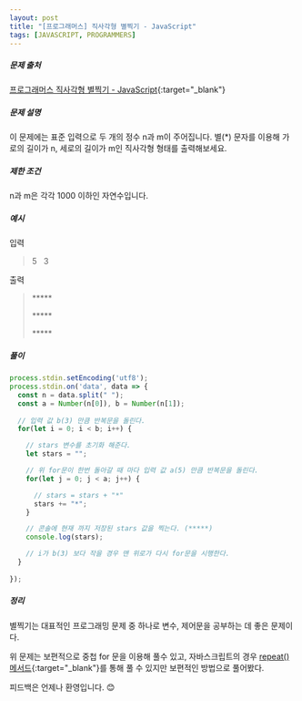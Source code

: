 ```yaml
---
layout: post
title: "[프로그래머스] 직사각형 별찍기 - JavaScript"
tags: [JAVASCRIPT, PROGRAMMERS]
---
```

##### 문제 출처
[프로그래머스 직사각형 별찍기 - JavaScript](https://programmers.co.kr/learn/courses/30/lessons/12969?language=javascript){:target="_blank"}

##### 문제 설명
이 문제에는 표준 입력으로 두 개의 정수 n과 m이 주어집니다. 별(*) 문자를 이용해 가로의 길이가 n, 세로의 길이가 m인 직사각형 형태를 출력해보세요.

##### 제한 조건
n과 m은 각각 1000 이하인 자연수입니다.

##### 예시
입력
> 5 &#160; 3

출력
> <div><p>*****</p><p>*****</p><p>*****</p></div>

##### 풀이
```javascript
process.stdin.setEncoding('utf8');
process.stdin.on('data', data => {
  const n = data.split(" ");
  const a = Number(n[0]), b = Number(n[1]);
  
  // 입력 값 b(3) 만큼 반복문을 돌린다.
  for(let i = 0; i < b; i++) {

    // stars 변수를 초기화 해준다.
    let stars = "";

    // 위 for문이 한번 돌아갈 때 마다 입력 값 a(5) 만큼 반복문을 돌린다.
    for(let j = 0; j < a; j++) {

      // stars = stars + "*"
      stars += "*";
    }

    // 콘솔에 현재 까지 저장된 stars 값을 찍는다. (*****)
    console.log(stars);

    // i가 b(3) 보다 작을 경우 맨 위로가 다시 for문을 시행한다.
  }
  
});
```

##### 정리
별찍기는 대표적인 프로그래밍 문제 중 하나로 변수, 제어문을 공부하는 데 좋은 문제이다.

위 문제는 보편적으로 중첩 for 문을 이용해 풀수 있고, 자바스크립트의 경우 [repeat() 메서드](https://developer.mozilla.org/en-US/docs/Web/JavaScript/Reference/Global_Objects/String/repeat){:target="_blank"}를 통해 풀 수 있지만 보편적인 방법으로 풀어봤다.

피드백은 언제나 환영입니다. 😊